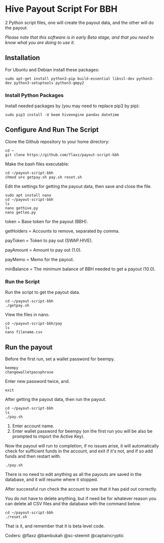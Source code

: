 # Hive Payout Script For BBH

2 Python script files, one will create the payout data, and the other will do the payout.

*Please note that this software is in early Beta stage, and that you need to know what you are doing to use it.*

## Installation

For Ubuntu and Debian install these packages:
```
sudo apt-get install python3-pip build-essential libssl-dev python3-dev python3-setuptools python3-gmpy2
```

### Install Python Packages

Install needed packages by (you may need to replace pip3 by pip):
```
sudo pip3 install -U beem hiveengine pandas datetime
```

## Configure And Run The Script

Clone the Github repository to your home directory:
```
cd ~
git clone https://github.com/flaxz/payout-script-bbh
```

Make the bash files executable:
```
cd ~/payout-script-bbh
chmod u+x getpay.sh pay.sh reset.sh
```

Edit the settings for getting the payout data, then save and close the file.

```
sudo apt install nano 
cd ~/payout-script-bbh
ls
nano gethive.py
nano getleo.py
```

token = Base token for the payout (BBH).

getHolders = Accounts to remove, separated by comma.

payToken = Token to pay out (SWAP.HIVE).

payAmount = Amount to pay out (1.0).

payMemo = Memo for the payout.

minBalance = The minimum balance of BBH needed to get a payout (10.0).

### Run the Script

Run the script to get the payout data.

```
cd ~/payout-script-bbh
./getpay.sh
```

View the files in nano.

```
cd ~/payout-script-bbh/pay
ls
nano filename.csv
```

## Run the payout

Before the first run, set a wallet password for beempy.

```
beempy
changewalletpassphrase
```

Enter new password twice, and.

```
exit
```

After getting the payout data, then run the payout.

```
cd ~/payout-script-bbh
ls
./pay.sh
```

1. Enter account name.
2. Enter wallet password for beempy (on the first run you will be also be prompted to import the Active Key).

Now the payout will run to completion, if no issues arise, it will automatically check for sufficient funds in the account, and exit if it's not, and if so add funds and then restart with.

```
./pay.sh
```

There is no need to edit anything as all the payouts are saved in the database, and it will resume where it stopped.

After successful run check the account to see that it has paid out correctly.

You do not have to delete anything, but if need be for whatever reason you can delete all CSV files and the database with the command below.

```
cd ~/payout-script-bbh
./reset.sh
```

That is it, and remember that it is beta level code.

Coders: 
@flaxz
@bambukah
@sc-steemit
@captaincryptic
